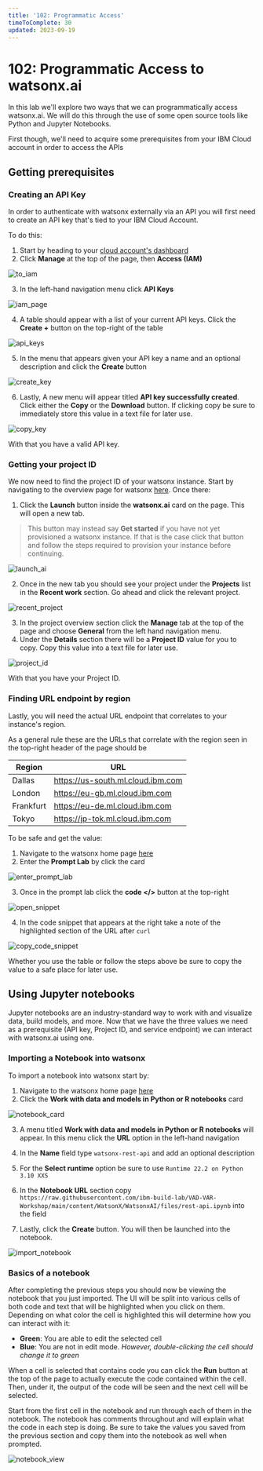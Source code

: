 ```yaml
---
title: '102: Programmatic Access'
timeToComplete: 30
updated: 2023-09-19
---
```


# 102: Programmatic Access to watsonx.ai

In this lab we'll explore two ways that we can programmatically access watsonx.ai. We will do this through the use of some open source tools like Python and Jupyter Notebooks.

First though, we'll need to acquire some prerequisites from your IBM Cloud account in order to access the APIs

## Getting prerequisites

### Creating an API Key

In order to authenticate with watsonx externally via an API you will first need to create an API key that's tied to your IBM Cloud Account.

To do this:

1. Start by heading to your [cloud account's dashboard](https://cloud.ibm.com/)
2. Click **Manage** at the top of the page, then **Access (IAM)**

![to_iam](./images/102/1.png)

3. In the left-hand navigation menu click **API Keys**

![iam_page](./images/102/2.png)

4. A table should appear with a list of your current API keys. Click the **Create +** button on the top-right of the table

![api_keys](./images/102/3.png)

5. In the menu that appears given your API key a name and an optional description and click the **Create** button

![create_key](./images/102/4.png)

6. Lastly, A new menu will appear titled **API key successfully created**. Click either the **Copy** or the **Download** button. If clicking copy be sure to immediately store this value in a text file for later use.

![copy_key](./images/102/5.png)

With that you have a valid API key.

### Getting your project ID

We now need to find the project ID of your watsonx instance. Start by navigating to the overview page for watsonx [here](https://cloud.ibm.com/watsonx/overview). Once there:

1. Click the **Launch** button inside the **watsonx.ai** card on the page. This will open a new tab.

> This button may instead say **Get started** if you have not yet provisioned a watsonx instance. If that is the case click that button and follow the steps required to provision your instance before continuing.

![launch_ai](./images/102/6.png)

2. Once in the new tab you should see your project under the **Projects** list in the **Recent work** section. Go ahead and click the relevant project.

![recent_project](./images/102/7.png)

3. In the project overview section click the **Manage** tab at the top of the page and choose **General** from the left hand navigation menu.
4. Under the **Details** section there will be a **Project ID** value for you to copy. Copy this value into a text file for later use.

![project_id](./images/102/8.png)

With that you have your Project ID.

### Finding URL endpoint by region

Lastly, you will need the actual URL endpoint that correlates to your instance's region.

As a general rule these are the URLs that correlate with the region seen in the top-right header of the page should be

| Region    | URL                               |
| --------- | --------------------------------- |
| Dallas    | https://us-south.ml.cloud.ibm.com |
| London    | https://eu-gb.ml.cloud.ibm.com    |
| Frankfurt | https://eu-de.ml.cloud.ibm.com    |
| Tokyo     | https://jp-tok.ml.cloud.ibm.com   |

To be safe and get the value:

1. Navigate to the watsonx home page [here](https://dataplatform.cloud.ibm.com/wx/home)
2. Enter the **Prompt Lab** by click the card

![enter_prompt_lab](./images/102/9.png)

3. Once in the prompt lab click the **code \<\/\>** button at the top-right

![open_snippet](./images/102/10.png)

4. In the code snippet that appears at the right take a note of the highlighted section of the URL after `curl`

![copy_code_snippet](./images/102/11.png)

Whether you use the table or follow the steps above be sure to copy the value to a safe place for later use.

## Using Jupyter notebooks

Jupyter notebooks are an industry-standard way to work with and visualize data, build models, and more. Now that we have the three values we need as a prerequisite (API key, Project ID, and service endpoint) we can interact with watsonx.ai using one.

### Importing a Notebook into watsonx

To import a notebook into watsonx start by:

1. Navigate to the watsonx home page [here](https://dataplatform.cloud.ibm.com/wx/home)
2. Click the **Work with data and models in Python or R notebooks** card

![notebook_card](./images/102/12.png)

3. A menu titled **Work with data and models in Python or R notebooks** will appear. In this menu click the **URL** option in the left-hand navigation

4. In the **Name** field type `watsonx-rest-api` and add an optional description

5. For the **Select runtime** option be sure to use `Runtime 22.2 on Python 3.10 XXS`

6. In the **Notebook URL** section copy `https://raw.githubusercontent.com/ibm-build-lab/VAD-VAR-Workshop/main/content/WatsonX/WatsonxAI/files/rest-api.ipynb` into the field

7. Lastly, click the **Create** button. You will then be launched into the notebook.

![import_notebook](./images/102/13.png)

### Basics of a notebook

After completing the previous steps you should now be viewing the notebook that you just imported. The UI will be split into various cells of both code and text that will be highlighted when you click on them. Depending on what color the cell is highlighted this will determine how you can interact with it:

- **Green**: You are able to edit the selected cell
- **Blue**: You are not in edit mode. _However, double-clicking the cell should change it to green_

When a cell is selected that contains code you can click the **Run** button at the top of the page to actually execute the code contained within the cell. Then, under it, the output of the code will be seen and the next cell will be selected.

Start from the first cell in the notebook and run through each of them in the notebook. The notebook has comments throughout and will explain what the code in each step is doing. Be sure to take the values you saved from the previous section and copy them into the notebook as well when prompted.

![notebook_view](./images/102/14.png)
